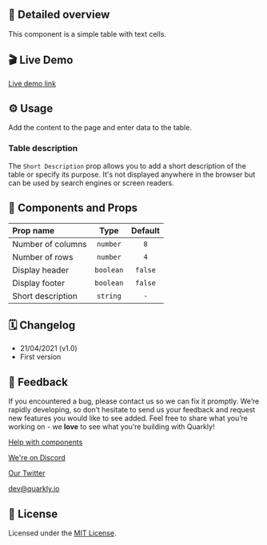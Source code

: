 ## 📖 Detailed overview

This component is a simple table with text cells.

## 🎬 Live Demo

[Live demo link](https://quarkly-catalog.netlify.app/table/)

## ⚙️ Usage

Add the content to the page and enter data to the table.

### Table description

The `Short Description` prop allows you to add a short description of the table or specify its purpose. It's not displayed anywhere in the browser but can be used by search engines or screen readers.

## 🧩 Components and Props

| Prop name         |   Type    | Default |
| :---------------- | :-------: | :-----: |
| Number of columns | `number`  |   `8`   |
| Number of rows    | `number`  |   `4`   |
| Display header    | `boolean` | `false` |
| Display footer    | `boolean` | `false` |
| Short description | `string`  |   `-`   |

## 🗓 Changelog

-   21/04/2021 (v1.0)
-   First version

## 📮 Feedback

If you encountered a bug, please contact us so we can fix it promptly. We’re rapidly developing, so don’t hesitate to send us your feedback and request new features you would like to see added. Feel free to share what you’re working on - we **love** to see what you’re building with Quarkly!

[Help with components](https://community.quarkly.io/c/requests/11)

[We're on Discord](https://discord.gg/f9KhSMGX)

[Our Twitter](https://twitter.com/quarklyapp)

[dev@quarkly.io](mailto:dev@quarkly.io)

## 📝 License

Licensed under the [MIT License](./LICENSE).
